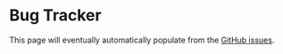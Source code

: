# Bug Tracker

This page will eventually automatically populate from the [GitHub issues](https://github.com/CommandPost/FinalCutPro/issues).